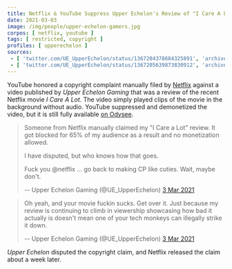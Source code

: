 ```yaml
---
title: Netflix & YouTube Suppress Upper Echelon's Review of "I Care A Lot"
date: 2021-03-03
image: /img/people/upper-echelon-gamers.jpg
corpos: [ netflix, youtube ]
tags: [ restricted, copyright ]
profiles: [ upperechelon ]
sources:
 - [ 'twitter.com/UE_UpperEchelon/status/1367204378684325891', 'archive.is/4qfUl' ]
 - [ 'twitter.com/UE_UpperEchelon/status/1367205639873830912', 'archive.is/xOQre' ]
---
```


YouTube honored a copyright complaint manually filed by
[Netflix](/netflix/) against a video published by _Upper Echelon Gaming_ that
was a review of the recent Netflix movie _I Care A Lot_. The video simply
played clips of the movie in the background without audio. YouTube suppressed
and demonetized the video, but it is still fully available [on
Odysee](https://odysee.com/@UpperEchelonGamers:3/massively-over-hyped-i-care-a-lot-review:2).

> Someone from Netflix manually claimed my "I Care a Lot" review. It got
> blocked for 65% of my audience as a result and no monetization allowed. 
>
> I have disputed, but who knows how that goes. 
>
> Fuck you @netflix ... go back to making CP like cuties. Wait, maybe don't.
>
> -- Upper Echelon Gaming (@UE_UpperEchelon) [3 Mar 2021](https://archive.is/4qfUl)

> Oh yeah, and your movie fuckin sucks. Get over it. Just because my review is
> continuing to climb in viewership showcasing how bad it actually is doesn't
> mean one of your tech monkeys can illegally strike it down.
>
> -- Upper Echelon Gaming (@UE_UpperEchelon) [3 Mar 2021](https://archive.is/xOQre)

_Upper Echelon_ disputed the copyright claim, and Netflix released the claim
about a week later.
